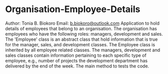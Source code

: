# Organisation-Employee-Details
Author: Tonia B. Biokoro
Email: b.biokoro@outlook.com
Application to hold details of employees that belong to an organisation. 
The organisation has employees who have the following roles: managers, development and sales. 
The 'Employee' class is an abstract class that hold information that is true for the manager, sales, and development classes.
The Employee class is inherited by all employee related classes.
The managers, development and sales classes contain information pertaining to each specific type of employee, e.g., number of projects the development department has delivered by the end of the week.
The main method to tests the code.
